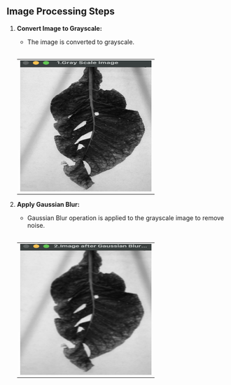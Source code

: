 ## Image Processing Steps

1. **Convert Image to Grayscale:**
   - The image is converted to grayscale.
   <br>
   <table>
     <tr>
       <td><img src="result/1.Gray-Scale.png" alt="Grayscale Image" width="300" height="300"></td>
     </tr>
   </table>

2. **Apply Gaussian Blur:**
   - Gaussian Blur operation is applied to the grayscale image to remove noise.
   <br>
   <table>
     <tr>
       <td><img src="result/2.Gaussian-Blur.png" alt="Gaussian Blur" width="300" height="300"></td>
     </tr>
   </table>

